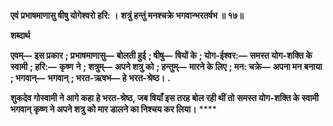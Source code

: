 **एवं प्रभाषमाणासु षीषु योगेश्वरो हरि: ।** **शत्रुं हन्तुं मनश्चक्रे भगवान्भरतर्षभ ॥ १७॥** 

**शब्दार्थ** 

**एवम्—** **इस प्रकार** **; प्रभाषमाणासु—** **बोलती हुई** **; षीषु—** **षियों के** **; योग-ईश्वर:—** **समस्त योग-शक्ति के स्वामी** **; हरि:—** **कृष्ण** **ने** **; शत्रुम्—** **अपने शत्रु को** **; हन्तुम्—** **मारने के लिए** **; मन: चक्रे—** **अपना मन बनाया** **; भगवान्—** **भगवान्** **; भरत-ऋषभ—** **हे** **भरत-श्रेष्ठ।** **.** 

**शुकदेव गोस्वामी ने आगे कहा** **हे भरत-श्रेष्ठ, जब षियाँ इस तरह बोल रही थीं तो** **समस्त योग-शक्ति के स्वामी भगवान् कृष्ण ने अपने शत्रु को मार डालने का निश्चय कर लिया।** **** 